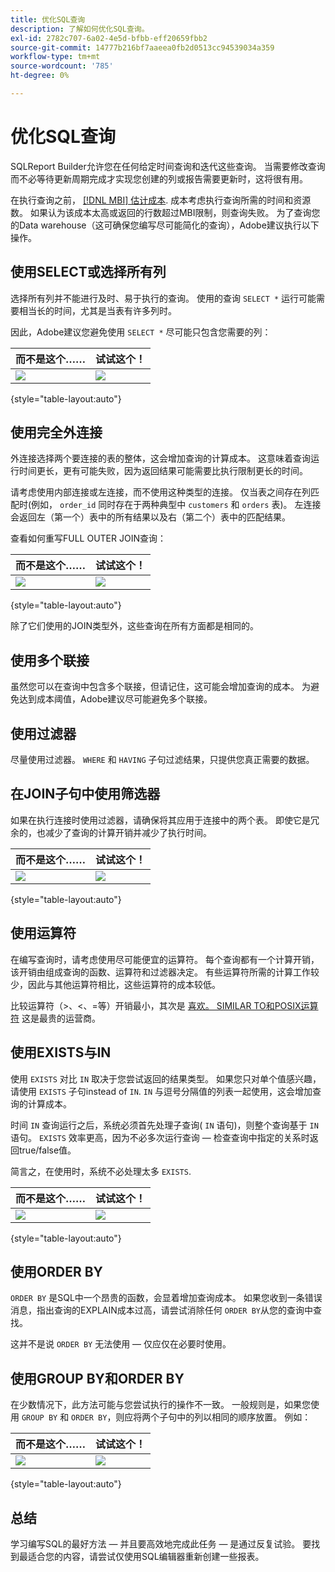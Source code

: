 ```yaml
---
title: 优化SQL查询
description: 了解如何优化SQL查询。
exl-id: 2782c707-6a02-4e5d-bfbb-eff20659fbb2
source-git-commit: 14777b216bf7aaeea0fb2d0513cc94539034a359
workflow-type: tm+mt
source-wordcount: '785'
ht-degree: 0%

---
```


# 优化SQL查询

SQLReport Builder允许您在任何给定时间查询和迭代这些查询。 当需要修改查询而不必等待更新周期完成才实现您创建的列或报告需要更新时，这将很有用。

在执行查询之前， [[!DNL MBI] 估计成本](https://experienceleague.adobe.com/docs/commerce-knowledge-base/kb/troubleshooting/miscellaneous/sql-queries-explain-cost-errors.html?lang=en). 成本考虑执行查询所需的时间和资源数。 如果认为该成本太高或返回的行数超过MBI限制，则查询失败。 为了查询您的Data warehouse（这可确保您编写尽可能简化的查询），Adobe建议执行以下操作。

## 使用SELECT或选择所有列

选择所有列并不能进行及时、易于执行的查询。 使用的查询 `SELECT *` 运行可能需要相当长的时间，尤其是当表有许多列时。

因此，Adobe建议您避免使用 `SELECT *` 尽可能只包含您需要的列：

| **而不是这个……** | **试试这个！** |
|-----|-----|
| ![](../../mbi/assets/Select_all_1.png) | ![](../../mbi/assets/Select_all_2.png) |

{style="table-layout:auto"}

## 使用完全外连接

外连接选择两个要连接的表的整体，这会增加查询的计算成本。 这意味着查询运行时间更长，更有可能失败，因为返回结果可能需要比执行限制更长的时间。

请考虑使用内部连接或左连接，而不使用这种类型的连接。 仅当表之间存在列匹配时(例如， `order_id` 同时存在于两种典型中 `customers` 和 `orders` 表)。 左连接会返回左（第一个）表中的所有结果以及右（第二个）表中的匹配结果。

查看如何重写FULL OUTER JOIN查询：

| **而不是这个……** | **试试这个！** |
|-----|-----|
| ![](../../mbi/assets/Full_Outer_Join_1.png) | ![](../../mbi/assets/Full_Outer_Join_2.png) |

{style="table-layout:auto"}

除了它们使用的JOIN类型外，这些查询在所有方面都是相同的。

## 使用多个联接

虽然您可以在查询中包含多个联接，但请记住，这可能会增加查询的成本。 为避免达到成本阈值，Adobe建议尽可能避免多个联接。

## 使用过滤器

尽量使用过滤器。 `WHERE` 和 `HAVING` 子句过滤结果，只提供您真正需要的数据。

## 在JOIN子句中使用筛选器

如果在执行连接时使用过滤器，请确保将其应用于连接中的两个表。 即使它是冗余的，也减少了查询的计算开销并减少了执行时间。

| **而不是这个……** | **试试这个！** |
|-----|-----|
| ![](../../mbi/assets/Join_filters_1.png) | ![](../../mbi/assets/Join_filters_2.png) |

{style="table-layout:auto"}

## 使用运算符

在编写查询时，请考虑使用尽可能便宜的运算符。 每个查询都有一个计算开销，该开销由组成查询的函数、运算符和过滤器决定。 有些运算符所需的计算工作较少，因此与其他运算符相比，这些运算符的成本较低。

比较运算符（>、&lt;、=等）开销最小，其次是 [喜欢。 SIMILAR TO和POSIX运算符](https://www.postgresql.org/docs/9.5/functions-matching.html) 这是最贵的运营商。

## 使用EXISTS与IN

使用 `EXISTS` 对比 `IN` 取决于您尝试返回的结果类型。 如果您只对单个值感兴趣，请使用 `EXISTS` 子句instead of `IN`. `IN` 与逗号分隔值的列表一起使用，这会增加查询的计算成本。

时间 `IN` 查询运行之后，系统必须首先处理子查询( `IN` 语句)，则整个查询基于 `IN` 语句。 `EXISTS` 效率更高，因为不必多次运行查询 — 检查查询中指定的关系时返回true/false值。

简言之，在使用时，系统不必处理太多 `EXISTS`.

| **而不是这个……** | **试试这个！** |
|-----|-----|
| ![](../../mbi/assets/Exists_1.png) | ![](../../mbi/assets/Exists_2.png) |

{style="table-layout:auto"}

## 使用ORDER BY

`ORDER BY` 是SQL中一个昂贵的函数，会显着增加查询成本。 如果您收到一条错误消息，指出查询的EXPLAIN成本过高，请尝试消除任何 `ORDER BY`从您的查询中查找。

这并不是说 `ORDER BY` 无法使用 — 仅应仅在必要时使用。

## 使用GROUP BY和ORDER BY

在少数情况下，此方法可能与您尝试执行的操作不一致。 一般规则是，如果您使用 `GROUP BY` 和 `ORDER BY`，则应将两个子句中的列以相同的顺序放置。 例如：

| **而不是这个……** | **试试这个！** |
|-----|-----|
| ![](../../mbi/assets/Group_by_2.png) | ![](../../mbi/assets/Group_by_1.png) |

{style="table-layout:auto"}

## 总结

学习编写SQL的最好方法 — 并且要高效地完成此任务 — 是通过反复试验。 要找到最适合您的内容，请尝试仅使用SQL编辑器重新创建一些报表。
